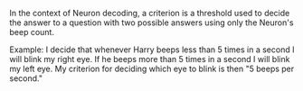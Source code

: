 In the context of Neuron decoding, a criterion is a threshold used to decide the answer to a question with two possible answers using only the Neuron's beep count.

Example: I decide that whenever Harry beeps less than 5 times in a second I will blink my right eye. If he beeps more than 5 times in a second I will blink my left eye. My criterion for deciding which eye to blink is then "5 beeps per second."
